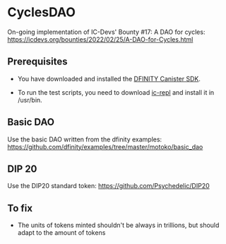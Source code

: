 # CyclesDAO
On-going implementation of IC-Devs' Bounty #17: A DAO for cycles: https://icdevs.org/bounties/2022/02/25/A-DAO-for-Cycles.html

## Prerequisites

* You have downloaded and installed the [DFINITY Canister SDK](https://sdk.dfinity.org).

* To run the test scripts, you need to download [ic-repl](https://github.com/chenyan2002/ic-repl/releases) and install it in /usr/bin.

## Basic DAO
Use the basic DAO written from the dfinity examples: https://github.com/dfinity/examples/tree/master/motoko/basic_dao

## DIP 20
Use the DIP20 standard token: https://github.com/Psychedelic/DIP20

## To fix

* The units of tokens minted shouldn't be always in trillions, but should adapt to the amount of tokens